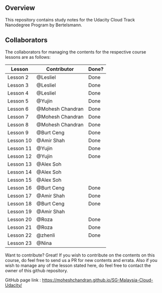 ## Overview

This repository contains study notes for the Udacity Cloud Track Nanodegree Program by Bertelsmann.   

## Collaborators

The collaborators for managing the contents for the respective course lessons are as follows:

| Lesson | Contributor | Done? |
| ------ | ------ | ------ |
| Lesson 2 | @Lesliel | Done |
| Lesson 3 | @Lesliel | Done |
| Lesson 4 | @Lesliel | Done |
| Lesson 5 | @Yujin | Done |
| Lesson 6 | @Mohesh Chandran | Done |
| Lesson 7 | @Mohesh Chandran | Done |
| Lesson 8 | @Mohesh Chandran | Done |
| Lesson 9 | @Burt Ceng | Done |
| Lesson 10 | @Amir Shah | Done |
| Lesson 11 | @Yujin  | Done |
| Lesson 12 | @Yujin | Done |
| Lesson 13 | @Alex Soh |
| Lesson 14 | @Alex Soh |
| Lesson 15 | @Alex Soh |
| Lesson 16 | @Burt Ceng | Done |
| Lesson 17 | @Amir Shah | Done |
| Lesson 18 | @Burt Ceng | Done |
| Lesson 19 | @Amir Shah |
| Lesson 20 | @Roza | Done |
| Lesson 21 | @Roza | Done |
| Lesson 22 | @zhenli | Done |
| Lesson 23 | @Nina |

Want to contribute? Great!
If you wish to contribute on the contents on this course, do feel free to send us a PR for new contents and errata. Also if you wish to manage any of the lesson stated here, do feel free to contact the owner of this github repository.

GitHub page link : https://moheshchandran.github.io/SG-Malaysia-Cloud-Udacity/
